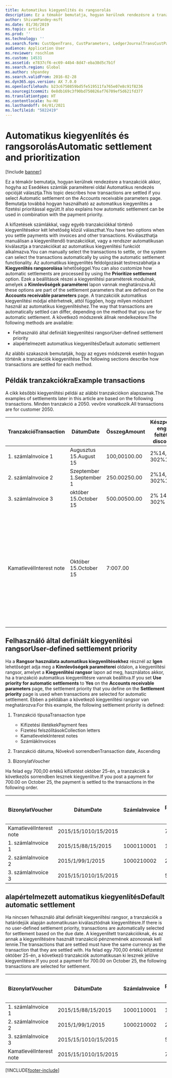 ```yaml
---
title: Automatikus kiegyenlítés és rangsorolás
description: Ez a témakör bemutatja, hogyan kerülnek rendezésre a tranzakciók akkor, hogyha az Esedékes számlák paraméterei oldal Automatikus rendezés opcióját választja. Bemutatja továbbá hogyan használható az automatikus kiegyenlítés a fizetési prioritással együtt.
author: ShivamPandey-msft
ms.date: 01/30/2019
ms.topic: article
ms.prod: ''
ms.technology: ''
ms.search.form: CustOpenTrans, CustParameters, LedgerJournalTransCustPaym
audience: Application User
ms.reviewer: roschlom
ms.custom: 14531
ms.assetid: e7837cf6-ec69-44b4-8d47-eba38d5c7b1f
ms.search.region: Global
ms.author: shpandey
ms.search.validFrom: 2016-02-28
ms.dyn365.ops.version: AX 7.0.0
ms.openlocfilehash: b23c6750859bd5fe519511fa765e07e8c91f8236
ms.sourcegitcommit: 0e8db169c3f90bd750826af76709ef5d621fd377
ms.translationtype: HT
ms.contentlocale: hu-HU
ms.lasthandoff: 04/01/2021
ms.locfileid: "5822419"
---
```

# <a name="automatic-settlement-and-prioritization"></a><span data-ttu-id="18dff-104">Automatikus kiegyenlítés és rangsorolás</span><span class="sxs-lookup"><span data-stu-id="18dff-104">Automatic settlement and prioritization</span></span>

[!include [banner](../includes/banner.md)]

<span data-ttu-id="18dff-105">Ez a témakör bemutatja, hogyan kerülnek rendezésre a tranzakciók akkor, hogyha az Esedékes számlák paraméterei oldal Automatikus rendezés opcióját választja.</span><span class="sxs-lookup"><span data-stu-id="18dff-105">This topic describes how transactions are settled if you select Automatic settlement on the Accounts receivable parameters page.</span></span> <span data-ttu-id="18dff-106">Bemutatja továbbá hogyan használható az automatikus kiegyenlítés a fizetési prioritással együtt.</span><span class="sxs-lookup"><span data-stu-id="18dff-106">It also explains how automatic settlement can be used in combination with the payment priority.</span></span>

<span data-ttu-id="18dff-107">A kifizetések számlákkal, vagy egyéb tranzakciókkal történő kiegyenlítésekor két lehetőség közül választhat.</span><span class="sxs-lookup"><span data-stu-id="18dff-107">You have two options when you settle payments with invoices and other transactions.</span></span> <span data-ttu-id="18dff-108">Kiválaszthatja manuálisan a kiegyenlítendő tranzakciókat, vagy a rendszer automatikusan kiválasztja a tranzakciókat az automatikus kiegyenlítési funkciót alkalmazva.</span><span class="sxs-lookup"><span data-stu-id="18dff-108">You can manually select the transactions to settle, or the system can select the transactions automatically by using the automatic settlement functionality.</span></span> <span data-ttu-id="18dff-109">Az automatikus kiegyenlítés feldolgozását testreszabhatja a **Kiegyenlítés rangsorolása** lehetőséggel.</span><span class="sxs-lookup"><span data-stu-id="18dff-109">You can also customize how automatic settlements are processed by using the **Prioritize settlement** option.</span></span> <span data-ttu-id="18dff-110">Ezek a beállítások részei a kiegyenlítési paraméterek modulnak, amelyek a **Kinnlevőségek paraméterei** lapon vannak meghatározva.</span><span class="sxs-lookup"><span data-stu-id="18dff-110">All these options are part of the settlement parameters that are defined on the **Accounts receivable parameters** page.</span></span> <span data-ttu-id="18dff-111">A tranzakciók automatikus kiegyenlítési módjai eltérhetnek, attól függően, hogy milyen módszert használ az automatikus kiegyenlítéshez.</span><span class="sxs-lookup"><span data-stu-id="18dff-111">The way that transactions are automatically settled can differ, depending on the method that you use for automatic settlement.</span></span> <span data-ttu-id="18dff-112">A következő módszerek állnak rendelkezésre:</span><span class="sxs-lookup"><span data-stu-id="18dff-112">The following methods are available:</span></span>

-   <span data-ttu-id="18dff-113">Felhasználó által definiált kiegyenlítési rangsor</span><span class="sxs-lookup"><span data-stu-id="18dff-113">User-defined settlement priority</span></span>
-   <span data-ttu-id="18dff-114">alapértelmezett automatikus kiegyenlítés</span><span class="sxs-lookup"><span data-stu-id="18dff-114">Default automatic settlement</span></span>

<span data-ttu-id="18dff-115">Az alábbi szakaszok bemutatják, hogy az egyes módszerek esetén hogyan történik a tranzakciók kiegyenlítése.</span><span class="sxs-lookup"><span data-stu-id="18dff-115">The following sections describe how transactions are settled for each method.</span></span>

## <a name="example-transactions"></a><span data-ttu-id="18dff-116">Példák tranzakciókra</span><span class="sxs-lookup"><span data-stu-id="18dff-116">Example transactions</span></span>
<span data-ttu-id="18dff-117">A cikk későbbi kiegyenlítési példái az alábbi tranzakciókon alapszanak.</span><span class="sxs-lookup"><span data-stu-id="18dff-117">The examples of settlements later in this article are based on the following transactions.</span></span> <span data-ttu-id="18dff-118">Minden tranzakció a 2050. vevőre vonatkozik.</span><span class="sxs-lookup"><span data-stu-id="18dff-118">All transactions are for customer 2050.</span></span>

| <span data-ttu-id="18dff-119">Tranzakció</span><span class="sxs-lookup"><span data-stu-id="18dff-119">Transaction</span></span>   | <span data-ttu-id="18dff-120">Dátum</span><span class="sxs-lookup"><span data-stu-id="18dff-120">Date</span></span>        | <span data-ttu-id="18dff-121">Összeg</span><span class="sxs-lookup"><span data-stu-id="18dff-121">Amount</span></span> | <span data-ttu-id="18dff-122">Készpénzfizetési engedmény feltételei</span><span class="sxs-lookup"><span data-stu-id="18dff-122">Cash discount terms</span></span> | <span data-ttu-id="18dff-123">Készpénzfizetési engedmény dátuma</span><span class="sxs-lookup"><span data-stu-id="18dff-123">Cash discount date</span></span> | <span data-ttu-id="18dff-124">Megjegyzések</span><span class="sxs-lookup"><span data-stu-id="18dff-124">Comments</span></span>                                                                                                                                                                                      |
|---------------|-------------|--------|---------------------|--------------------|-----------------------------------------------------------------------------------------------------------------------------------------------------------------------------------------------|
| <span data-ttu-id="18dff-125">1. számla</span><span class="sxs-lookup"><span data-stu-id="18dff-125">Invoice 1</span></span>     | <span data-ttu-id="18dff-126">Augusztus 15.</span><span class="sxs-lookup"><span data-stu-id="18dff-126">August 15</span></span>   | <span data-ttu-id="18dff-127">100,00</span><span class="sxs-lookup"><span data-stu-id="18dff-127">100.00</span></span> | <span data-ttu-id="18dff-128">2%14, nettó 30</span><span class="sxs-lookup"><span data-stu-id="18dff-128">2%14, Net 30</span></span>        | <span data-ttu-id="18dff-129">Augusztus 29.</span><span class="sxs-lookup"><span data-stu-id="18dff-129">August 29</span></span>          |                                                                                                                                                                                               |
| <span data-ttu-id="18dff-130">2. számla</span><span class="sxs-lookup"><span data-stu-id="18dff-130">Invoice 2</span></span>     | <span data-ttu-id="18dff-131">Szeptember 1.</span><span class="sxs-lookup"><span data-stu-id="18dff-131">September 1</span></span> | <span data-ttu-id="18dff-132">250.00</span><span class="sxs-lookup"><span data-stu-id="18dff-132">250.00</span></span> | <span data-ttu-id="18dff-133">2%14, nettó 30</span><span class="sxs-lookup"><span data-stu-id="18dff-133">2%14, Net 30</span></span>        | <span data-ttu-id="18dff-134">Szeptember 15.</span><span class="sxs-lookup"><span data-stu-id="18dff-134">September 15</span></span>       |                                                                                                                                                                                               |
| <span data-ttu-id="18dff-135">3. számla</span><span class="sxs-lookup"><span data-stu-id="18dff-135">Invoice 3</span></span>     | <span data-ttu-id="18dff-136">október 15.</span><span class="sxs-lookup"><span data-stu-id="18dff-136">October 15</span></span>  | <span data-ttu-id="18dff-137">500.00</span><span class="sxs-lookup"><span data-stu-id="18dff-137">500.00</span></span> | <span data-ttu-id="18dff-138">2% 14/ nettó 30</span><span class="sxs-lookup"><span data-stu-id="18dff-138">2% 14/Net 30</span></span>        | <span data-ttu-id="18dff-139">Október 29.</span><span class="sxs-lookup"><span data-stu-id="18dff-139">October 29</span></span>         |                                                                                                                                                                                               |
| <span data-ttu-id="18dff-140">Kamatlevél</span><span class="sxs-lookup"><span data-stu-id="18dff-140">Interest note</span></span> | <span data-ttu-id="18dff-141">Október 15.</span><span class="sxs-lookup"><span data-stu-id="18dff-141">October 15</span></span>  | <span data-ttu-id="18dff-142">7:00</span><span class="sxs-lookup"><span data-stu-id="18dff-142">7.00</span></span>   |                     |                    | <span data-ttu-id="18dff-143">A kamatlevél az 1. és a 2. számlára vonatkozik.</span><span class="sxs-lookup"><span data-stu-id="18dff-143">This interest note is for invoice 1 and invoice 2.</span></span> <span data-ttu-id="18dff-144">Az összeg kiszámolása során a 30 napja vagy annál régebben lejárt számlák esetében 2 százalékos kamat kerül felszámolásra.</span><span class="sxs-lookup"><span data-stu-id="18dff-144">The amount is calculated as 2-percent interest on amounts that are 30 or more days past due.</span></span> <span data-ttu-id="18dff-145">Példa: 0,02 × (100,00 + 250,00) = 7,00.</span><span class="sxs-lookup"><span data-stu-id="18dff-145">For example, 0.02 × (100.00 + 250.00) = 7.00.</span></span> |

## <a name="user-defined-settlement-priority"></a><span data-ttu-id="18dff-146">Felhasználó által definiált kiegyenlítési rangsor</span><span class="sxs-lookup"><span data-stu-id="18dff-146">User-defined settlement priority</span></span>
<span data-ttu-id="18dff-147">Ha a **Rangsor használata automatikus kiegyenlítésekhez** résznél az **Igen** lehetőséget adja meg a **Kinnlevőségek paraméterei** oldalon, a kiegyenlítési rangsor, amelyet a **Kiegyenlítési rangsor** lapon ad meg, használatos akkor, ha a tranzakció automatikus kiegyenlítésre vannak beállítva.</span><span class="sxs-lookup"><span data-stu-id="18dff-147">If you set **Use priority for automatic settlements** to **Yes** on the **Accounts receivable parameters** page, the settlement priority that you define on the **Settlement priority** page is used when transactions are selected for automatic settlement.</span></span> <span data-ttu-id="18dff-148">Ebben a példában a következő kiegyenlítési rangsor van meghatározva:</span><span class="sxs-lookup"><span data-stu-id="18dff-148">For this example, the following settlement priority is defined:</span></span>

1.  <span data-ttu-id="18dff-149">Tranzakció típusa</span><span class="sxs-lookup"><span data-stu-id="18dff-149">Transaction type</span></span>
    -   <span data-ttu-id="18dff-150">Kifizetési illetékek</span><span class="sxs-lookup"><span data-stu-id="18dff-150">Payment fees</span></span>
    -   <span data-ttu-id="18dff-151">Fizetési felszólítások</span><span class="sxs-lookup"><span data-stu-id="18dff-151">Collection letters</span></span>
    -   <span data-ttu-id="18dff-152">Kamatlevelek</span><span class="sxs-lookup"><span data-stu-id="18dff-152">Interest notes</span></span>
    -   <span data-ttu-id="18dff-153">Számlák</span><span class="sxs-lookup"><span data-stu-id="18dff-153">Invoices</span></span>

2.  <span data-ttu-id="18dff-154">Tranzakció dátuma, Növekvő sorrendben</span><span class="sxs-lookup"><span data-stu-id="18dff-154">Transaction date, Ascending</span></span>
3.  <span data-ttu-id="18dff-155">Bizonylat</span><span class="sxs-lookup"><span data-stu-id="18dff-155">Voucher</span></span>

<span data-ttu-id="18dff-156">Ha felad egy 700,00 értékű kifizetést október 25-én, a tranzakciók a következős sorrendben lesznek kiegyenlítve.</span><span class="sxs-lookup"><span data-stu-id="18dff-156">If you post a payment for 700.00 on October 25, the payment is settled to the transactions in the following order.</span></span>

| <span data-ttu-id="18dff-157">Bizonylat</span><span class="sxs-lookup"><span data-stu-id="18dff-157">Voucher</span></span>       | <span data-ttu-id="18dff-158">Dátum</span><span class="sxs-lookup"><span data-stu-id="18dff-158">Date</span></span>       | <span data-ttu-id="18dff-159">Számla</span><span class="sxs-lookup"><span data-stu-id="18dff-159">Invoice</span></span> | <span data-ttu-id="18dff-160">Összeg a tranzakció pénznemében.</span><span class="sxs-lookup"><span data-stu-id="18dff-160">Amount in transaction currency</span></span> | <span data-ttu-id="18dff-161">Kiegyenlítendő összeg</span><span class="sxs-lookup"><span data-stu-id="18dff-161">Amount to settle</span></span> | <span data-ttu-id="18dff-162">Egyenleg</span><span class="sxs-lookup"><span data-stu-id="18dff-162">Balance</span></span> | <span data-ttu-id="18dff-163">Pénznem</span><span class="sxs-lookup"><span data-stu-id="18dff-163">Currency</span></span> |
|---------------|------------|---------|--------------------------------|------------------|---------|----------|
| <span data-ttu-id="18dff-164">Kamatlevél</span><span class="sxs-lookup"><span data-stu-id="18dff-164">Interest note</span></span> | <span data-ttu-id="18dff-165">2015/15/10</span><span class="sxs-lookup"><span data-stu-id="18dff-165">10/15/2015</span></span> |         | <span data-ttu-id="18dff-166">7:00</span><span class="sxs-lookup"><span data-stu-id="18dff-166">7.00</span></span>                           | <span data-ttu-id="18dff-167">7:00</span><span class="sxs-lookup"><span data-stu-id="18dff-167">7.00</span></span>             | <span data-ttu-id="18dff-168">0,00</span><span class="sxs-lookup"><span data-stu-id="18dff-168">0.00</span></span>    | <span data-ttu-id="18dff-169">dollár</span><span class="sxs-lookup"><span data-stu-id="18dff-169">USD</span></span>      |
| <span data-ttu-id="18dff-170">1. számla</span><span class="sxs-lookup"><span data-stu-id="18dff-170">Invoice 1</span></span>     | <span data-ttu-id="18dff-171">2015/15/8</span><span class="sxs-lookup"><span data-stu-id="18dff-171">8/15/2015</span></span>  | <span data-ttu-id="18dff-172">10001</span><span class="sxs-lookup"><span data-stu-id="18dff-172">10001</span></span>   | <span data-ttu-id="18dff-173">100,00</span><span class="sxs-lookup"><span data-stu-id="18dff-173">100.00</span></span>                         | <span data-ttu-id="18dff-174">100,00</span><span class="sxs-lookup"><span data-stu-id="18dff-174">100.00</span></span>           | <span data-ttu-id="18dff-175">0,00</span><span class="sxs-lookup"><span data-stu-id="18dff-175">0.00</span></span>    | <span data-ttu-id="18dff-176">dollár</span><span class="sxs-lookup"><span data-stu-id="18dff-176">USD</span></span>      |
| <span data-ttu-id="18dff-177">2. számla</span><span class="sxs-lookup"><span data-stu-id="18dff-177">Invoice 2</span></span>     | <span data-ttu-id="18dff-178">2015/1/9</span><span class="sxs-lookup"><span data-stu-id="18dff-178">9/1/2015</span></span>   | <span data-ttu-id="18dff-179">10002</span><span class="sxs-lookup"><span data-stu-id="18dff-179">10002</span></span>   | <span data-ttu-id="18dff-180">250,00</span><span class="sxs-lookup"><span data-stu-id="18dff-180">250.00</span></span>                         | <span data-ttu-id="18dff-181">250,00</span><span class="sxs-lookup"><span data-stu-id="18dff-181">250.00</span></span>           | <span data-ttu-id="18dff-182">0,00</span><span class="sxs-lookup"><span data-stu-id="18dff-182">0.00</span></span>    | <span data-ttu-id="18dff-183">dollár</span><span class="sxs-lookup"><span data-stu-id="18dff-183">USD</span></span>      |
| <span data-ttu-id="18dff-184">3. számla</span><span class="sxs-lookup"><span data-stu-id="18dff-184">Invoice 3</span></span>     | <span data-ttu-id="18dff-185">2015/15/10</span><span class="sxs-lookup"><span data-stu-id="18dff-185">10/15/2015</span></span> |         | <span data-ttu-id="18dff-186">500,00</span><span class="sxs-lookup"><span data-stu-id="18dff-186">500.00</span></span>                         | <span data-ttu-id="18dff-187">343.00</span><span class="sxs-lookup"><span data-stu-id="18dff-187">343.00</span></span>           | <span data-ttu-id="18dff-188">157.00</span><span class="sxs-lookup"><span data-stu-id="18dff-188">157.00</span></span>  | <span data-ttu-id="18dff-189">dollár</span><span class="sxs-lookup"><span data-stu-id="18dff-189">USD</span></span>      |

## <a name="default-automatic-settlement"></a><span data-ttu-id="18dff-190">alapértelmezett automatikus kiegyenlítés</span><span class="sxs-lookup"><span data-stu-id="18dff-190">Default automatic settlement</span></span>
<span data-ttu-id="18dff-191">Ha nincsen felhasználó által definiált kiegyenlítési rangsor, a tranzakciók a határidejük alapján automatikusan kiválasztódnak kiegyenlítésre.</span><span class="sxs-lookup"><span data-stu-id="18dff-191">If there is no user-defined settlement priority, transactions are automatically selected for settlement based on the due date.</span></span> <span data-ttu-id="18dff-192">A kiegyenlített tranzakcióknak, és az annak a kiegyenlítésére használt tranzakció pénznemének azonosnak kell lennie.</span><span class="sxs-lookup"><span data-stu-id="18dff-192">The transactions that are settled must have the same currency as the transaction that they are settled with.</span></span> <span data-ttu-id="18dff-193">Ha felad egy 700,00 értékű kifizetést október 25-én, a következő tranzakciók automatikusan ki lesznek jelölve kiegyenlítésre.</span><span class="sxs-lookup"><span data-stu-id="18dff-193">If you post a payment for 700.00 on October 25, the following transactions are selected for settlement.</span></span>

| <span data-ttu-id="18dff-194">Bizonylat</span><span class="sxs-lookup"><span data-stu-id="18dff-194">Voucher</span></span>       | <span data-ttu-id="18dff-195">Dátum</span><span class="sxs-lookup"><span data-stu-id="18dff-195">Date</span></span>       | <span data-ttu-id="18dff-196">Számla</span><span class="sxs-lookup"><span data-stu-id="18dff-196">Invoice</span></span> | <span data-ttu-id="18dff-197">Összeg a tranzakció pénznemében.</span><span class="sxs-lookup"><span data-stu-id="18dff-197">Amount in transaction currency</span></span> | <span data-ttu-id="18dff-198">Kiegyenlítendő összeg</span><span class="sxs-lookup"><span data-stu-id="18dff-198">Amount to settle</span></span> | <span data-ttu-id="18dff-199">Egyenleg</span><span class="sxs-lookup"><span data-stu-id="18dff-199">Balance</span></span> | <span data-ttu-id="18dff-200">Pénznem</span><span class="sxs-lookup"><span data-stu-id="18dff-200">Currency</span></span> |
|---------------|------------|---------|--------------------------------|------------------|---------|----------|
| <span data-ttu-id="18dff-201">1. számla</span><span class="sxs-lookup"><span data-stu-id="18dff-201">Invoice 1</span></span>     | <span data-ttu-id="18dff-202">2015/15/8</span><span class="sxs-lookup"><span data-stu-id="18dff-202">8/15/2015</span></span>  | <span data-ttu-id="18dff-203">10001</span><span class="sxs-lookup"><span data-stu-id="18dff-203">10001</span></span>   | <span data-ttu-id="18dff-204">100,00</span><span class="sxs-lookup"><span data-stu-id="18dff-204">100.00</span></span>                         | <span data-ttu-id="18dff-205">100,00</span><span class="sxs-lookup"><span data-stu-id="18dff-205">100.00</span></span>           | <span data-ttu-id="18dff-206">0,00</span><span class="sxs-lookup"><span data-stu-id="18dff-206">0.00</span></span>    | <span data-ttu-id="18dff-207">dollár</span><span class="sxs-lookup"><span data-stu-id="18dff-207">USD</span></span>      |
| <span data-ttu-id="18dff-208">2. számla</span><span class="sxs-lookup"><span data-stu-id="18dff-208">Invoice 2</span></span>     | <span data-ttu-id="18dff-209">2015/1/9</span><span class="sxs-lookup"><span data-stu-id="18dff-209">9/1/2015</span></span>   | <span data-ttu-id="18dff-210">10002</span><span class="sxs-lookup"><span data-stu-id="18dff-210">10002</span></span>   | <span data-ttu-id="18dff-211">250,00</span><span class="sxs-lookup"><span data-stu-id="18dff-211">250.00</span></span>                         | <span data-ttu-id="18dff-212">250,00</span><span class="sxs-lookup"><span data-stu-id="18dff-212">250.00</span></span>           | <span data-ttu-id="18dff-213">0,00</span><span class="sxs-lookup"><span data-stu-id="18dff-213">0.00</span></span>    | <span data-ttu-id="18dff-214">dollár</span><span class="sxs-lookup"><span data-stu-id="18dff-214">USD</span></span>      |
| <span data-ttu-id="18dff-215">3. számla</span><span class="sxs-lookup"><span data-stu-id="18dff-215">Invoice 3</span></span>     | <span data-ttu-id="18dff-216">2015/15/10</span><span class="sxs-lookup"><span data-stu-id="18dff-216">10/15/2015</span></span> |         | <span data-ttu-id="18dff-217">500.00</span><span class="sxs-lookup"><span data-stu-id="18dff-217">500.00</span></span>                         | <span data-ttu-id="18dff-218">350.00</span><span class="sxs-lookup"><span data-stu-id="18dff-218">350.00</span></span>           | <span data-ttu-id="18dff-219">150.00</span><span class="sxs-lookup"><span data-stu-id="18dff-219">150.00</span></span>  | <span data-ttu-id="18dff-220">dollár</span><span class="sxs-lookup"><span data-stu-id="18dff-220">USD</span></span>      |
| <span data-ttu-id="18dff-221">Kamatlevél</span><span class="sxs-lookup"><span data-stu-id="18dff-221">Interest note</span></span> | <span data-ttu-id="18dff-222">2015/15/10</span><span class="sxs-lookup"><span data-stu-id="18dff-222">10/15/2015</span></span> |         | <span data-ttu-id="18dff-223">7.00</span><span class="sxs-lookup"><span data-stu-id="18dff-223">7.00</span></span>                           | <span data-ttu-id="18dff-224">0,00</span><span class="sxs-lookup"><span data-stu-id="18dff-224">0.00</span></span>             | <span data-ttu-id="18dff-225">7.00</span><span class="sxs-lookup"><span data-stu-id="18dff-225">7.00</span></span>    | <span data-ttu-id="18dff-226">dollár</span><span class="sxs-lookup"><span data-stu-id="18dff-226">USD</span></span>      |







[!INCLUDE[footer-include](../../includes/footer-banner.md)]